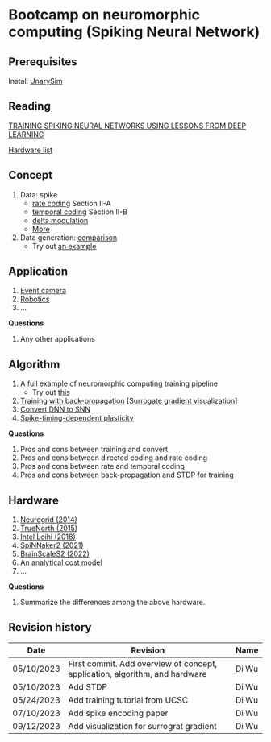 # Bootcamp on neuromorphic computing (Spiking Neural Network)

## Prerequisites
Install [UnarySim](https://github.com/diwu1990/UnarySim)

## Reading
[TRAINING SPIKING NEURAL NETWORKS USING LESSONS FROM DEEP LEARNING](https://arxiv.org/pdf/2109.12894.pdf)

[Hardware list](https://github.com/fabrizio-ottati/awesome-neuromorphic-hw)

## Concept
1. Data: spike
   - [rate coding](https://ieeexplore.ieee.org/document/9139000) Section II-A
   - [temporal coding](https://ieeexplore.ieee.org/document/9139000) Section II-B
   - [delta modulation](https://snntorch.readthedocs.io/en/latest/tutorials/tutorial_1.html#delta-modulation)
   - [More](https://dl.acm.org/doi/abs/10.1145/3546790.3546803)
2. Data generation: [comparison](https://github.com/diwu1990/UnarySim/blob/52683a42e210004531f53fa362a9dd1d900b6546/stream/gen.py#L147)
   - Try out [an example](https://github.com/diwu1990/UnarySim/blob/main/test/stream/test_stream_bsgen.py)


## Application
1. [Event camera](https://rpg.ifi.uzh.ch/research_dvs.html)
2. [Robotics](https://www.mdpi.com/2674-0729/2/1/2)
3. ...

**Questions**
1. Any other applications


## Algorithm
1. A full example of neuromorphic computing training pipeline
   - Try out [this](https://github.com/Intelligent-Computing-Lab-Yale/Rate-vs-Direct)
2. [Training with back-propagation](https://arxiv.org/abs/1901.09948) [[Surrogate gradient visualization](https://www.frontiersin.org/articles/10.3389/fnins.2018.00331/full)]
3. [Convert DNN to SNN](https://ieeexplore.ieee.org/document/9157578)
4. [Spike-timing-dependent plasticity](https://compneuro.neuromatch.io/tutorials/W2D3_BiologicalNeuronModels/student/W2D3_Tutorial4.html)

**Questions**
1. Pros and cons between training and convert
2. Pros and cons between directed coding and rate coding
3. Pros and cons between rate and temporal coding
4. Pros and cons between back-propagation and STDP for training


## Hardware
1. [Neurogrid (2014)](https://ieeexplore.ieee.org/document/6805187)
2. [TrueNorth (2015)](https://ieeexplore.ieee.org/document/7229264)
3. [Intel Loihi (2018)](https://ieeexplore.ieee.org/document/8259423)
4. [SpiNNaker2 (2021)](https://arxiv.org/abs/2103.08392)
5. [BrainScaleS2 (2022)](https://www.frontiersin.org/articles/10.3389/fnins.2022.795876/full)
6. [An analytical cost model](https://ieeexplore.ieee.org/document/9914608)
7. ...

**Questions**
1. Summarize the differences among the above hardware.


## Revision history
| Date | Revision | Name |
|---|---|---|
| 05/10/2023 | First commit. Add overview of concept, application, algorithm, and hardware | Di Wu |
| 05/10/2023 | Add STDP | Di Wu |
| 05/24/2023 | Add training tutorial from UCSC | Di Wu |
| 07/10/2023 | Add spike encoding paper | Di Wu |
| 09/12/2023 | Add visualization for surrograt gradient | Di Wu |
